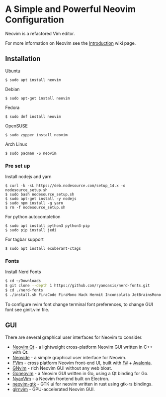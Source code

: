 # A Simple and Powerful Neovim Configuration

Neovim is a refactored Vim editor.

For more information on Neovim see the [Introduction](https://github.com/neovim/neovim/wiki/Introduction) wiki page.

## Installation

Ubuntu
```shell
$ sudo apt install neovim
```

Debian
```shell
$ sudo apt-get install neovim
```

Fedora
```shell
$ sudo dnf install neovim
```

OpenSUSE
```shell
$ sudo zypper install neovim
```

Arch Linux
```shell
$ sudo pacman -S neovim
```

### Pre set up

Install nodejs and yarn
```shell
$ curl -k -sL https://deb.nodesource.com/setup_14.x -o nodesource_setup.sh
$ sudo bash nodesource_setup.sh
$ sudo apt-get install -y nodejs
$ sudo npm install -g yarn
$ rm -f nodesource_setup.sh
```

For python autocompletion
```shell
$ sudo apt install python3 python3-pip
$ sudo pip install jedi
```

For tagbar support
```shell
$ sudo apt install exuberant-ctags
```

### Fonts

Install Nerd Fonts
```bash
$ cd ~/Downloads
$ git clone --depth 1 https://github.com/ryanoasis/nerd-fonts.git
$ cd ./nerd-fonts
$ ./install.sh FiraCode FiraMono Hack Hermit Inconsolata JetBrainsMono SourceCodePro Ubuntu UbuntuMono
```

To configure nvim font change terminal font preferences, to change GUI font see ginit.vim file.

## GUI

There are several graphical user interfaces for Neovim to consider.

- [Neovim Qt](https://github.com/equalsraf/neovim-qt) - a lightweight cross-platform Neovim GUI written in C++ with Qt.
- [Neovide](https://github.com/neovide/neovide) - a simple graphical user interface for Neovim.
- [FVim](https://github.com/yatli/fvim) - cross platform Neovim front-end UI, built with [F#](https://fsharp.org/) + [Avalonia](http://avaloniaui.net/).
- [GNvim](https://github.com/vhakulinen/gnvim) - rich Neovim GUI without any web bloat.
- [Goneovim](https://github.com/akiyosi/goneovim) - a Neovim GUI written in Go, using a Qt binding for Go.
- [NyaoVim](https://github.com/rhysd/NyaoVim) - a Neovim frontend built on Electron.
- [neovim-gtk](https://github.com/daa84/neovim-gtk) - GTK ui for neovim written in rust using gtk-rs bindings.
- [glrnvim](https://github.com/beeender/glrnvim) - GPU-accelerated Neovim GUI.

